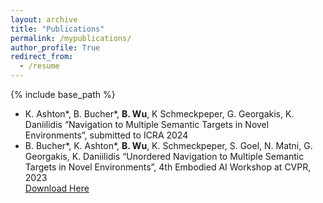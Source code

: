 ```yaml
---
layout: archive
title: "Publications"
permalink: /mypublications/
author_profile: True
redirect_from:
  - /resume
---
```



{% include base_path %}

- K. Ashton\*, B. Bucher\*, **B. Wu**, K Schmeckpeper, G. Georgakis, K. Daniilidis “Navigation to Multiple Semantic Targets in Novel Environments”, submitted to ICRA 2024
- B. Bucher\*, K. Ashton\*, **B. Wu**, K. Schmeckpeper, S. Goel, N. Matni, G. Georgakis, K. Daniilidis “Unordered Navigation to Multiple Semantic Targets in Novel Environments”, 4th Embodied AI Workshop at CVPR, 2023 <br>
[Download Here](https://embodied-ai.org/papers/2023/19.pdf)

